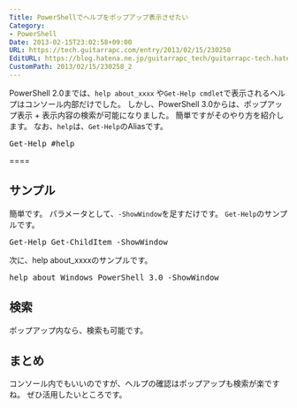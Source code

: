 ```yaml
---
Title: PowerShellでヘルプをポップアップ表示させたい
Category:
- PowerShell
Date: 2013-02-15T23:02:58+09:00
URL: https://tech.guitarrapc.com/entry/2013/02/15/230258
EditURL: https://blog.hatena.ne.jp/guitarrapc_tech/guitarrapc-tech.hatenablog.com/atom/entry/11696248318757675381
CustomPath: 2013/02/15/230258_2
---
```


<p>PowerShell 2.0までは、<code>help about_xxxx</code> や<code>Get-Help cmdlet</code>で表示されるヘルプはコンソール内部だけでした。 しかし、PowerShell 3.0からは、ポップアップ表示 + 表示内容の検索が可能になりました。 簡単ですがそのやり方を紹介します。 なお、<code>help</code>は、<code>Get-Help</code>のAliasです。</p>
<pre class="brush: powershell">Get-Help #help
</pre>
<p>====</p>
<h2>サンプル</h2>
<p>簡単です。 パラメータとして、<code>-ShowWindow</code>を足すだけです。 <code>Get-Help</code>のサンプルです。</p>
<pre class="brush: powershell">Get-Help Get-ChildItem -ShowWindow
</pre>
<p>次に、help about_xxxxのサンプルです。</p>
<pre class="brush: powershell">help about_Windows_PowerShell_3.0 -ShowWindow
</pre>
<h2>検索</h2>
<p>ポップアップ内なら、検索も可能です。</p>
<h2>まとめ</h2>
<p>コンソール内でもいいのですが、ヘルプの確認はポップアップも検索が楽ですね。 ぜひ活用したいところです。</p>
